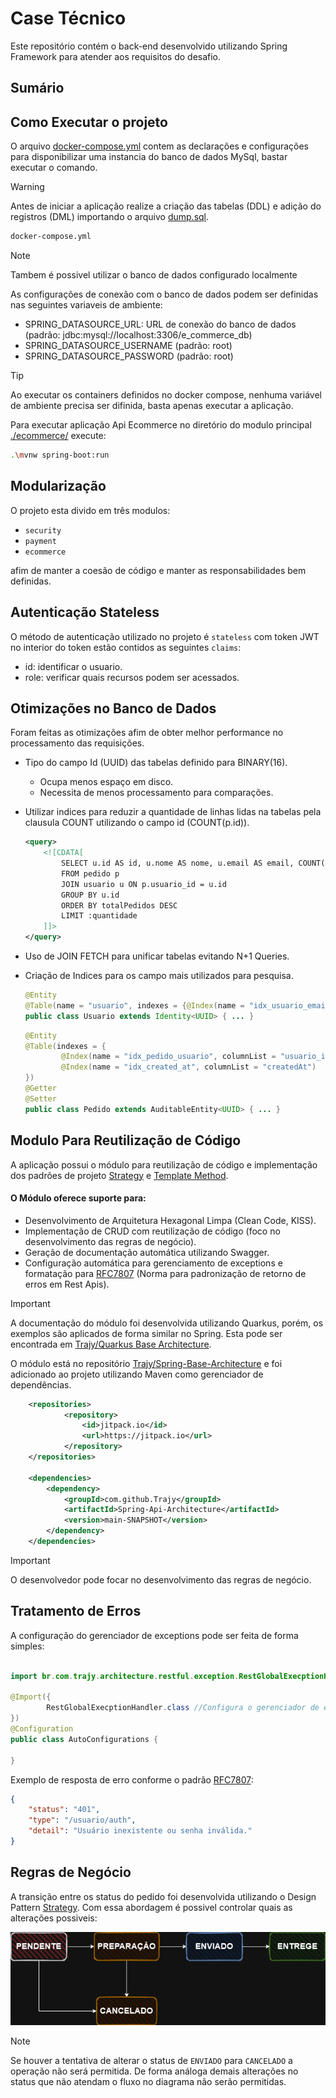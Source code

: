 # Case Técnico

Este repositório contém o back-end desenvolvido utilizando Spring Framework para atender aos requisitos do desafio.

## Sumário

## Como Executar o projeto

O arquivo [docker-compose.yml](/docker-compose.yml) contem as declarações e configurações para disponibilizar uma instancia do banco de dados MySql, bastar executar o comando.

> [!WARNING]
> Antes de iniciar a aplicação realize a criação das tabelas (DDL) e adição do registros (DML) importando o arquivo [dump.sql](./dump.sql).

```bash
docker-compose.yml
```

> [!NOTE]
> Tambem é possivel utilizar o banco de dados configurado localmente

As configurações de conexão com o banco de dados podem ser definidas nas seguintes variaveis de ambiente:

- SPRING_DATASOURCE_URL: URL de conexão do banco de dados (padrão: jdbc:mysql://localhost:3306/e_commerce_db)
- SPRING_DATASOURCE_USERNAME (padrão: root)
- SPRING_DATASOURCE_PASSWORD (padrão: root)

> [!TIP]
> Ao executar os containers definidos no docker compose, nenhuma variável de ambiente precisa ser difinida, basta apenas executar a aplicação.

Para executar aplicação Api Ecommerce no diretório do modulo principal [./ecommerce/](./ecommerce/) execute:

```bash
.\mvnw spring-boot:run
```

## Modularização

O projeto esta divido em três modulos: 
 -  `security`
 -  `payment`  
 -  `ecommerce` 

afim de manter a coesão de código e manter as responsabilidades bem definidas.

## Autenticação Stateless
O método de autenticação utilizado no projeto é `stateless` com token JWT
no interior do token estão contidos as seguintes `claims`:

- id: identificar o usuario.
- role: verificar quais recursos podem ser acessados. 

## Otimizações no Banco de Dados

Foram feitas as otimizações afim de obter melhor performance no processamento das requisições.

- Tipo do campo Id (UUID) das tabelas definido para BINARY(16).
  - Ocupa menos espaço em disco.
  - Necessita de menos processamento para comparações.
- Utilizar indices para reduzir a quantidade de linhas lidas na tabelas pela clausula COUNT utilizando o campo id (COUNT(p.id)).
    ```xml
    <query>
        <![CDATA[
            SELECT u.id AS id, u.nome AS nome, u.email AS email, COUNT(p.id) AS totalPedidos
            FROM pedido p
            JOIN usuario u ON p.usuario_id = u.id
            GROUP BY u.id
            ORDER BY totalPedidos DESC
            LIMIT :quantidade
        ]]>
    </query>
    ```
- Uso de JOIN FETCH para unificar tabelas evitando N+1 Queries.
- Criação de Indices para os campo mais utilizados para pesquisa.

    ```java
    @Entity
    @Table(name = "usuario", indexes = {@Index(name = "idx_usuario_email", columnList = "email")})
    public class Usuario extends Identity<UUID> { ... }
    ```

    ```java
    @Entity
    @Table(indexes = {
            @Index(name = "idx_pedido_usuario", columnList = "usuario_id"),
            @Index(name = "idx_created_at", columnList = "createdAt")
    })
    @Getter
    @Setter
    public class Pedido extends AuditableEntity<UUID> { ... }
    ```
## Modulo Para Reutilização de Código
A aplicação possui o módulo para reutilização de código e implementação dos padrões de projeto [Strategy](https://refactoring.guru/design-patterns/strategy) e [Template Method](https://refactoring.guru/design-patterns/template-method).

 #### O Módulo oferece suporte para:
- Desenvolvimento de Arquitetura Hexagonal Limpa (Clean Code, KISS).
- Implementação de CRUD com reutilização de código (foco no desenvolvimento das regras de negócio).
- Geração de documentação automática utilizando Swagger.
- Configuração automática para gerenciamento de exceptions e formatação para [RFC7807](https://datatracker.ietf.org/doc/html/rfc7807) (Norma para padronização de retorno de erros em Rest Apis).

> [!IMPORTANT]
> A documentação do módulo foi desenvolvida utilizando Quarkus, porém, os exemplos são aplicados de forma similar no Spring. Esta pode ser encontrada em [Trajy/Quarkus Base Architecture](https://github.com/Trajy/Quarkus-Base-Architecture?tab=readme-ov-file#quarkus-base-architecture).

O módulo está no repositório [Trajy/Spring-Base-Architecture](https://github.com/Trajy/Spring-Api-Architecture) e foi adicionado ao projeto utilizando Maven como gerenciador de dependências.

```xml
    <repositories>
            <repository>
                <id>jitpack.io</id>
                <url>https://jitpack.io</url>
            </repository>
    </repositories>

    <dependencies>
        <dependency>
            <groupId>com.github.Trajy</groupId>
            <artifactId>Spring-Api-Architecture</artifactId>
            <version>main-SNAPSHOT</version>
        </dependency>
    </dependencies>
```

> [!IMPORTANT]
> O desenvolvedor pode focar no desenvolvimento das regras de negócio.

## Tratamento de Erros
A configuração do gerenciador de exceptions pode ser feita de forma simples:

```Java

import br.com.trajy.architecture.restful.exception.RestGlobalExecptionHandler;

@Import({
        RestGlobalExecptionHandler.class //Configura o gerenciador de exceptions
})
@Configuration
public class AutoConfigurations {

}
```

Exemplo de resposta de erro conforme o padrão [RFC7807](https://datatracker.ietf.org/doc/html/rfc7807):

```json
{
    "status": "401",
    "type": "/usuario/auth",
    "detail": "Usuário inexistente ou senha inválida."
}
```

## Regras de Negócio

A transição entre os status do pedido foi desenvolvida utilizando o Design Pattern [Strategy](https://refactoring.guru/design-patterns/strategy). Com essa abordagem é possivel controlar quais as alterações possiveis:

![transições status](./docs/img/fluxo-status-pedido.png)

> [!NOTE]
> Se houver a tentativa de alterar o status de `ENVIADO` para `CANCELADO` a operação não será permitida. De forma análoga demais alterações no status que não atendam o fluxo no diagrama não serão permitidas.


